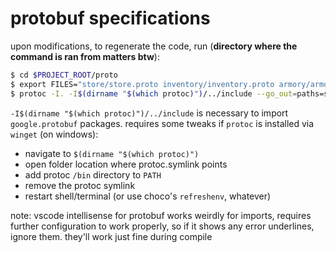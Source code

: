 # protobuf specifications

upon modifications, to regenerate the code, run (**directory where the command is ran from matters btw**):
```sh
$ cd $PROJECT_ROOT/proto
$ export FILES="store/store.proto inventory/inventory.proto armory/armory.proto chat/chat.proto repo/repo.proto"
$ protoc -I. -I$(dirname "$(which protoc)")/../include --go_out=paths=source_relative:. --go-grpc_out=paths=source_relative:. store/store.proto inventory/inventory.proto armory/armory.proto chat/chat.proto repo/repo.proto
```

`-I$(dirname "$(which protoc)")/../include` is necessary to import `google.protobuf` packages. requires some tweaks if `protoc` is installed via `winget` (on windows):
- navigate to `$(dirname "$(which protoc)")`
- open folder location where protoc.symlink points
- add protoc `/bin` directory to `PATH`
- remove the protoc symlink
- restart shell/terminal (or use choco's `refreshenv`, whatever)


note:
vscode intellisense for protobuf works weirdly for imports, requires further configuration to work properly, so if it shows any error underlines, ignore them. they'll work just fine during compile
